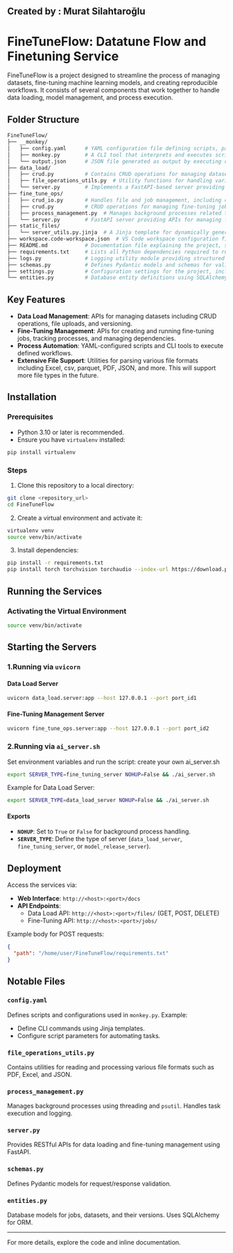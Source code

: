 ## Created by : Murat Silahtaroğlu

# FineTuneFlow: Datatune Flow and Finetuning Service

FineTuneFlow is a project designed to streamline the process of managing datasets, fine-tuning machine learning models, and creating reproducible workflows. It consists of several components that work together to handle data loading, model management, and process execution.

## Folder Structure

```bash
FineTuneFlow/
├── __monkey/
│   ├── config.yaml      # YAML configuration file defining scripts, parameters, and other configurations used by `monkey.py`.
│   ├── monkey.py        # A CLI tool that interprets and executes scripts defined in `config.yaml` using Jinja templates and subprocesses.
│   └── output.json      # JSON file generated as output by executing defined scripts, used to store results or logs.
├── data_load/
│   ├── crud.py          # Contains CRUD operations for managing datasets, including retrieving and updating dataset versions.
│   ├── file_operations_utils.py  # Utility functions for handling various file formats like Excel, JSON, PDF, YAML, and more. Includes parsers for reading and writing files.
│   └── server.py        # Implements a FastAPI-based server providing endpoints for dataset operations like upload, retrieval, and version management.
├── fine_tune_ops/
│   ├── crud_io.py       # Handles file and job management, including creating, copying, and validating job configurations.
│   ├── crud.py          # CRUD operations for managing fine-tuning jobs, processes, and related metadata.
│   ├── process_management.py  # Manages background processes related to fine-tuning tasks, including monitoring and handling task states.
│   └── server.py        # FastAPI server providing APIs for managing fine-tuning workflows, job creation, and process execution.
├── static_files/
│   └── server_utils.py.jinja  # A Jinja template for dynamically generating utility Python scripts based on job-specific configurations.
├── workspace.code-workspace.json  # VS Code workspace configuration file, enabling easy project navigation and setup.
├── README.md            # Documentation file explaining the project, setup instructions, and usage.
├── requirements.txt     # Lists all Python dependencies required to run the project, including libraries for FastAPI, SQLAlchemy, and others.
├── logs.py              # Logging utility module providing structured logging for tracking application events and errors.
├── schemas.py           # Defines Pydantic models and schemas for validating and serializing data for API endpoints.
├── settings.py          # Configuration settings for the project, including paths, database connection strings, and directory structure.
└── entities.py          # Database entity definitions using SQLAlchemy, representing tables and relationships for datasets, jobs, and processes.
```

## Key Features

- **Data Load Management**: APIs for managing datasets including CRUD operations, file uploads, and versioning.
- **Fine-Tuning Management**: APIs for creating and running fine-tuning jobs, tracking processes, and managing dependencies.
- **Process Automation**: YAML-configured scripts and CLI tools to execute defined workflows.
- **Extensive File Support**: Utilities for parsing various file formats including Excel, csv, parquet, PDF, JSON, and more. This will support more file types in the future.

## Installation

### Prerequisites
- Python 3.10 or later is recommended.
- Ensure you have `virtualenv` installed:

```bash
pip install virtualenv
```

### Steps
1. Clone this repository to a local directory:
```bash
git clone <repository_url>
cd FineTuneFlow
```
2. Create a virtual environment and activate it:
```bash
virtualenv venv
source venv/bin/activate
```
3. Install dependencies:
```bash
pip install -r requirements.txt
pip install torch torchvision torchaudio --index-url https://download.pytorch.org/whl/cu118  # Use cu118, cu121, or cu124 based on your GPU type and the compatible PyTorch version. This affects transformers and GPU compatibility.
```

## Running the Services

### Activating the Virtual Environment
```bash
source venv/bin/activate
```

## Starting the Servers
### 1.Running via `uvicorn`
#### Data Load Server
```bash
uvicorn data_load.server:app --host 127.0.0.1 --port port_id1
```

#### Fine-Tuning Management Server
```bash
uvicorn fine_tune_ops.server:app --host 127.0.0.1 --port port_id2
```

### 2.Running via `ai_server.sh`
Set environment variables and run the script:
create your own ai_server.sh
```bash
export SERVER_TYPE=fine_tuning_server NOHUP=False && ./ai_server.sh
```

Example for Data Load Server:
```bash
export SERVER_TYPE=data_load_server NOHUP=False && ./ai_server.sh
```

#### Exports

- **`NOHUP`**: Set to `True` or `False` for background process handling.
- **`SERVER_TYPE`**: Define the type of server (`data_load_server`, `fine_tuning_server`, or `model_release_server`).

## Deployment

Access the services via:
- **Web Interface**: `http://<host>:<port>/docs`
- **API Endpoints**:
    - Data Load API: `http://<host>:<port>/files/` (GET, POST, DELETE)
    - Fine-Tuning API: `http://<host>:<port>/jobs/`

Example body for POST requests:
```json
{
  "path": "/home/user/FineTuneFlow/requirements.txt"
}
```

## Notable Files

### `config.yaml`
Defines scripts and configurations used in `monkey.py`. Example:
- Define CLI commands using Jinja templates.
- Configure script parameters for automating tasks.

### `file_operations_utils.py`
Contains utilities for reading and processing various file formats such as PDF, Excel, and JSON.

### `process_management.py`
Manages background processes using threading and `psutil`. Handles task execution and logging.

### `server.py`
Provides RESTful APIs for data loading and fine-tuning management using FastAPI.

### `schemas.py`
Defines Pydantic models for request/response validation.

### `entities.py`
Database models for jobs, datasets, and their versions. Uses SQLAlchemy for ORM.

---
For more details, explore the code and inline documentation.